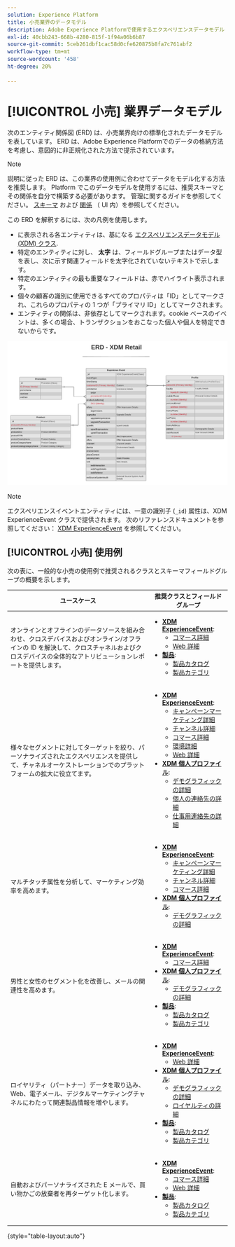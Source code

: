 ```yaml
---
solution: Experience Platform
title: 小売業界のデータモデル
description: Adobe Experience Platformで使用するエクスペリエンスデータモデル (XDM) と互換性のある、小売業界用の標準化されたデータモデルを表示します。
exl-id: 40cbb243-668b-4280-815f-1f94a06b6b87
source-git-commit: 5ceb261dbf1cac58d0cfe620875b8fa7c761abf2
workflow-type: tm+mt
source-wordcount: '458'
ht-degree: 20%

---
```


# [!UICONTROL 小売] 業界データモデル

次のエンティティ関係図 (ERD) は、小売業界向けの標準化されたデータモデルを表しています。 ERD は、Adobe Experience Platformでのデータの格納方法を考慮し、意図的に非正規化された方法で提示されています。

>[!NOTE]
>
>説明に従った ERD は、この業界の使用例に合わせてデータをモデル化する方法を推奨します。 Platform でこのデータモデルを使用するには、推奨スキーマとその関係を自分で構築する必要があります。 管理に関するガイドを参照してください。 [スキーマ](../../ui/resources/schemas.md) および [関係](../../tutorials/relationship-ui.md) （ UI 内）を参照してください。

この ERD を解釈するには、次の凡例を使用します。

* に表示される各エンティティは、基になる [エクスペリエンスデータモデル (XDM) クラス](../composition.md#class).
* 特定のエンティティに対し、 **太字** は、フィールドグループまたはデータ型を表し、次に示す関連フィールドを太字化されていないテキストで示します。
* 特定のエンティティの最も重要なフィールドは、赤でハイライト表示されます。
* 個々の顧客の識別に使用できるすべてのプロパティは「ID」としてマークされ、これらのプロパティの 1 つが「プライマリ ID」としてマークされます。
* エンティティの関係は、非依存としてマークされます。cookie ベースのイベントは、多くの場合、トランザクションをおこなった個人や個人を特定できないからです。

![](../../images/industries/retail.png)

>[!NOTE]
>
>エクスペリエンスイベントエンティティには、一意の識別子 (`_id`) 属性は、XDM ExperienceEvent クラスで提供されます。 次のリファレンスドキュメントを参照してください： [XDM ExperienceEvent](../../classes/experienceevent.md) を参照してください。

## [!UICONTROL 小売] 使用例

次の表に、一般的な小売の使用例で推奨されるクラスとスキーマフィールドグループの概要を示します。

| ユースケース | 推奨クラスとフィールドグループ |
| --- | --- |
| オンラインとオフラインのデータソースを組み合わせ、クロスデバイスおよびオンライン/オフラインの ID を解決して、クロスチャネルおよびクロスデバイスの全体的なアトリビューションレポートを提供します。 | <ul><li>**[XDM ExperienceEvent](../../classes/experienceevent.md)**:<ul><li>[コマース詳細](../../field-groups/event/commerce-details.md)</li><li>[Web 詳細](../../field-groups/event/web-details.md)</li></ul></li><li>**[製品](../../classes/product.md)**:<ul><li>[製品カタログ](../../field-groups/product/product-catalog.md)</li><li>[製品カテゴリ](../../field-groups/product/product-category.md)</li></ul></li></ul> |
| 様々なセグメントに対してターゲットを絞り、パーソナライズされたエクスペリエンスを提供して、チャネルオーケストレーションでのプラットフォームの拡大に役立てます。 | <ul><li>**[XDM ExperienceEvent](../../classes/experienceevent.md)**:<ul><li>[キャンペーンマーケティング詳細](../../field-groups/event/campaign-marketing-details.md)</li><li>[チャンネル詳細](../../field-groups/event/channel-details.md)</li><li>[コマース詳細](../../field-groups/event/commerce-details.md)</li><li>[環境詳細](../../field-groups/event/environment-details.md)</li><li>[Web 詳細](../../field-groups/event/web-details.md)</li></ul></li><li>**[XDM 個人プロファイル](../../classes/individual-profile.md)**:<ul><li>[デモグラフィックの詳細](../../field-groups/profile/demographic-details.md)</li><li>[個人の連絡先の詳細](../../field-groups/profile/personal-contact-details.md)</li><li>[仕事用連絡先の詳細](../../field-groups/profile/work-contact-details.md)</li></ul></li></ul> |
| マルチタッチ属性を分析して、マーケティング効率を高めます。 | <ul><li>**[XDM ExperienceEvent](../../classes/experienceevent.md)**:<ul><li>[キャンペーンマーケティング詳細](../../field-groups/event/campaign-marketing-details.md)</li><li>[チャンネル詳細](../../field-groups/event/channel-details.md)</li><li>[コマース詳細](../../field-groups/event/commerce-details.md)</li></ul></li><li>**[XDM 個人プロファイル](../../classes/individual-profile.md)**:<ul><li>[デモグラフィックの詳細](../../field-groups/profile/demographic-details.md)</li></ul></li></ul> |
| 男性と女性のセグメント化を改善し、メールの関連性を高めます。 | <ul><li>**[XDM ExperienceEvent](../../classes/experienceevent.md)**:<ul><li>[コマース詳細](../../field-groups/event/commerce-details.md)</li></ul></li><li>**[XDM 個人プロファイル](../../classes/individual-profile.md)**:<ul><li>[デモグラフィックの詳細](../../field-groups/profile/demographic-details.md)</li></ul></li><li>**[製品](../../classes/product.md)**:<ul><li>[製品カタログ](../../field-groups/product/product-catalog.md)</li><li>[製品カテゴリ](../../field-groups/product/product-category.md)</li></ul></li></ul> |
| ロイヤリティ（パートナー）データを取り込み、Web、電子メール、デジタルマーケティングチャネルにわたって関連製品情報を増やします。 | <ul><li>**[XDM ExperienceEvent](../../classes/experienceevent.md)**:<ul><li>[Web 詳細](../../field-groups/event/web-details.md)</li></ul></li><li>**[XDM 個人プロファイル](../../classes/individual-profile.md)**:<ul><li>[デモグラフィックの詳細](../../field-groups/profile/demographic-details.md)</li><li>[ロイヤルティの詳細](../../field-groups/profile/loyalty-details.md)</li></ul></li><li>**[製品](../../classes/product.md)**:<ul><li>[製品カタログ](../../field-groups/product/product-catalog.md)</li><li>[製品カテゴリ](../../field-groups/product/product-category.md)</li></ul></li></ul> |
| 自動およびパーソナライズされた E メールで、買い物かごの放棄者を再ターゲット化します。 | <ul><li>**[XDM ExperienceEvent](../../classes/experienceevent.md)**:<ul><li>[コマース詳細](../../field-groups/event/commerce-details.md)</li><li>[Web 詳細](../../field-groups/event/web-details.md)</li></ul></li><li>**[製品](../../classes/product.md)**:<ul><li>[製品カタログ](../../field-groups/product/product-catalog.md)</li><li>[製品カテゴリ](../../field-groups/product/product-category.md)</li></ul></li></ul> |

{style="table-layout:auto"}
